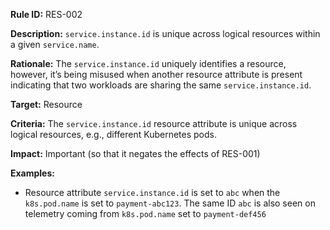 **Rule ID:** RES-002

**Description:** `service.instance.id` is unique across logical resources within a given `service.name`.

**Rationale:** The `service.instance.id` uniquely identifies a resource, however, it’s being misused when another resource attribute is present indicating that two workloads are sharing the same `service.instance.id`.

**Target:** Resource

**Criteria:** The `service.instance.id` resource attribute is unique across logical resources, e.g., different Kubernetes pods. 

**Impact:** Important (so that it negates the effects of RES-001)

**Examples:**

* Resource attribute `service.instance.id` is set to `abc` when the `k8s.pod.name` is set to `payment-abc123`. The same ID `abc` is also seen on telemetry coming from `k8s.pod.name` set to `payment-def456`

